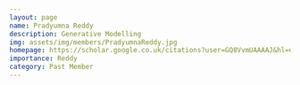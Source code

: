 ```yaml
---
layout: page
name: Pradyumna Reddy
description: Generative Modelling
img: assets/img/members/PradyumnaReddy.jpg
homepage: https://scholar.google.co.uk/citations?user=GQ8VvmUAAAAJ&hl=en
importance: Reddy
category: Past Member
---
```


